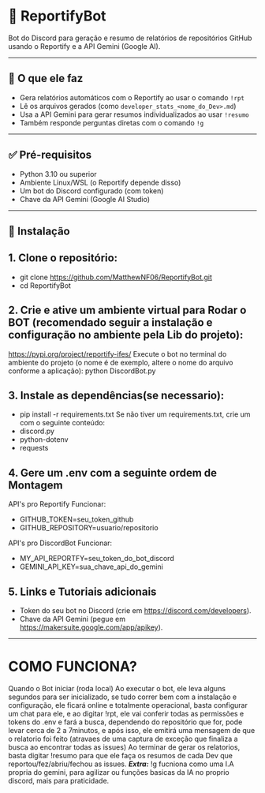 # 🤖 ReportifyBot

Bot do Discord para geração e resumo de relatórios de repositórios GitHub usando o Reportify e a API Gemini (Google AI).

---

## 📌 O que ele faz

- Gera relatórios automáticos com o Reportify ao usar o comando `!rpt`
- Lê os arquivos gerados (como `developer_stats_<nome_do_Dev>.md`)
- Usa a API Gemini para gerar resumos individualizados ao usar `!resumo`
- Também responde perguntas diretas com o comando `!g`

---

## ✅ Pré-requisitos

- Python 3.10 ou superior
- Ambiente Linux/WSL (o Reportify depende disso)
- Um bot do Discord configurado (com token)
- Chave da API Gemini (Google AI Studio)

---

## 🧪 Instalação

## 1. **Clone o repositório:**

- git clone https://github.com/MatthewNF06/ReportifyBot.git
- cd ReportifyBot

## 2. Crie e ative um ambiente virtual para Rodar o BOT (recomendado seguir a instalação e configuração no ambiente pela Lib do projeto):
https://pypi.org/project/reportify-ifes/
Execute o bot no terminal do ambiente do projeto (o nome é de exemplo, altere o nome do arquivo conforme a aplicação):
 python DiscordBot.py


## 3. Instale as dependências(se necessario):
 - pip install -r requirements.txt
 Se não tiver um requirements.txt, crie um com o seguinte conteúdo:
  - discord.py
  - python-dotenv
  - requests

## 4. Gere um .env com a seguinte ordem de Montagem
  API's pro Reportify Funcionar:
   - GITHUB_TOKEN=seu_token_github
   - GITHUB_REPOSITORY=usuario/repositorio

  API's pro DiscordBot Funcionar:
   - MY_API_REPORTFY=seu_token_do_bot_discord
   - GEMINI_API_KEY=sua_chave_api_do_gemini

## 5. Links e Tutoriais adicionais
  - Token do seu bot no Discord (crie em https://discord.com/developers).
  - Chave da API Gemini (pegue em https://makersuite.google.com/app/apikey).

---
# COMO FUNCIONA?
Quando o Bot iniciar (roda local)
 Ao executar o bot, ele leva alguns segundos para ser inicializado, se tudo correr bem com a instalação e configuração, ele ficará online e totalmente operacional, basta configurar um chat para ele, e ao digitar !rpt, ele vai conferir todas as permissões e tokens do .env e fará a busca, dependendo do repositório que for, pode levar cerca de 2 a 7minutos, e após isso, ele emitirá uma mensagem de que o relatorio foi feito (atravaes de uma captura de exceção que finaliza a busca ao encontrar todas as issues)
 Ao terminar de gerar os relatorios, basta digitar !resumo para que ele faça os resumos de cada Dev que reportou/fez/abriu/fechou as issues.
 ***Extra:*** !g fucniona como uma I.A propria do gemini, para agilizar ou funções basicas da IA no proprio discord, mais para praticidade.

